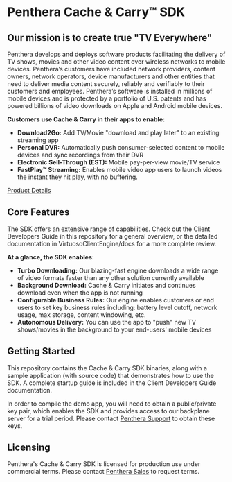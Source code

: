 # Penthera Cache & Carry™ SDK
## Our mission is to create true "TV Everywhere"

Penthera develops and deploys software products facilitating the delivery of TV shows, movies and other video content over wireless networks to mobile devices. Penthera’s customers have included network providers, content owners, network operators, device manufacturers and other entities that need to deliver media content securely, reliably and verifiably to their customers and employees. Penthera’s software is installed in millions of mobile devices and is protected by a portfolio of U.S. patents and has powered billions of video downloads on Apple and Android mobile devices.

**Customers use Cache & Carry in their apps to enable:**
- **Download2Go:** Add TV/Movie "download and play later" to an existing streaming app
- **Personal DVR:** Automatically push consumer-selected content to mobile devices and sync recordings from their DVR
- **Electronic Sell-Through (EST):** Mobile pay-per-view movie/TV service
- **FastPlay™ Streaming:** Enables mobile video app users to launch videos the instant they hit play, with no buffering.

[Product Details](http://penthera.com/cache-carry/)

## Core Features

The SDK offers an extensive range of capabilities.  Check out the Client Developers Guide in this repository for a general overview, or the detailed documentation in VirtuosoClientEngine/docs for a more complete review.

**At a glance, the SDK enables:**
- **Turbo Downloading:** Our blazing-fast engine downloads a wide range of video formats faster than any other solution currently available
- **Background Download:** Cache & Carry initiates and continues download even when the app is not running
- **Configurable Business Rules:** Our engine enables customers or end users to set key business rules including: battery level cutoff, network usage, max storage, content windowing, etc.
- **Autonomous Delivery:** You can use the app to "push" new TV shows/movies in the background to your end-users' mobile devices

## Getting Started

This repository contains the Cache & Carry SDK binaries, along with a sample application (with source code) that demonstrates how to use the SDK.  A complete startup guide is included in the Client Developers Guide documentation.  

In order to compile the demo app, you will need to obtain a public/private key pair, which enables the SDK and provides access to our backplane server for a trial period.  Please contact [Penthera Support](mailto:support@penthera.com) to obtain these keys.

## Licensing

Penthera's Cache & Carry SDK is licensed for production use under commercial terms.  Please contact [Penthera Sales](sales@penthera.com) to request terms.

